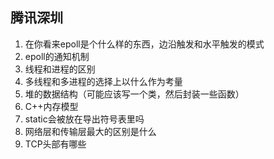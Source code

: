 ## 腾讯深圳
1.  在你看来epoll是个什么样的东西，边沿触发和水平触发的模式
2.  epoll的通知机制
3.  线程和进程的区别
4.  多线程和多进程的选择上以什么作为考量
5.  堆的数据结构（可能应该写一个类，然后封装一些函数）
6.  C++内存模型
7.  static会被放在导出符号表里吗
8.  网络层和传输层最大的区别是什么
9.  TCP头部有哪些